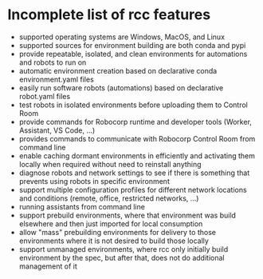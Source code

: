 # Incomplete list of rcc features

* supported operating systems are Windows, MacOS, and Linux
* supported sources for environment building are both conda and pypi
* provide repeatable, isolated, and clean environments for automations and
  robots to run on
* automatic environment creation based on declarative conda environment.yaml
  files
* easily run software robots (automations) based on declarative robot.yaml files
* test robots in isolated environments before uploading them to Control Room
* provide commands for Robocorp runtime and developer tools (Worker, Assistant,
  VS Code, ...)
* provides commands to communicate with Robocorp Control Room from command line
* enable caching dormant environments in efficiently and activating them locally
  when required without need to reinstall anything
* diagnose robots and network settings to see if there is something that prevents
  using robots in specific environment
* support multiple configuration profiles for different network locations and
  conditions (remote, office, restricted networks, ...)
* running assistants from command line
* support prebuild environments, where that environment was build elsewhere
  and then just imported for local consumption
* allow "mass" prebuilding environments for delivery to those environments
  where it is not desired to build those locally
* support unmanaged environments, where rcc only initially build environment
  by the spec, but after that, does not do additional management of it
